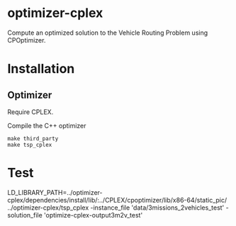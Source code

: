 optimizer-cplex
===================

Compute an optimized solution to the Vehicle Routing Problem using CPOptimizer.

Installation
============

## Optimizer

Require CPLEX.

Compile the C++ optimizer

    make third_party
    make tsp_cplex

Test
====

LD_LIBRARY_PATH=../optimizer-cplex/dependencies/install/lib/:../CPLEX/cpoptimizer/lib/x86-64/static_pic/ ../optimizer-cplex/tsp_cplex  -instance_file 'data/3missions_2vehicles_test' -solution_file 'optimize-cplex-output3m2v_test'
